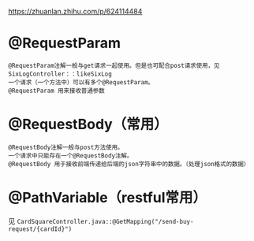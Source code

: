 https://zhuanlan.zhihu.com/p/624114484

# @RequestParam

```
@RequestParam注解一般与get请求一起使用。但是也可配合post请求使用，见SixLogController：：likeSixLog
一个请求（一个方法中）可以有多个@RequestParam。
@RequestParam 用来接收普通参数
```



# @RequestBody（常用）

```
@RequestBody注解一般与post方法使用。
一个请求中只能存在一个@RequestBody注解。
@RequestBody 用于接收前端传递给后端的json字符串中的数据。（处理json格式的数据）
```


# @PathVariable（restful常用）

见 `CardSquareController.java::@GetMapping("/send-buy-request/{cardId}")`